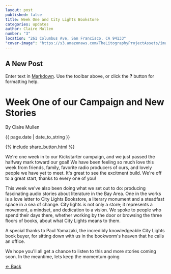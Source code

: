 ```yaml
---
layout: post
published: false
title: Week One and City Lights Bookstore
categories: updates
author: Claire Mullen
number: "3"
location: "261 Columbus Ave, San Francisco, CA 94133"
"cover-image": "https://s3.amazonaws.com/TheLitographyProjectAssets/images/CityLightsphoto.JPG"
---
```


## A New Post

Enter text in [Markdown](http://daringfireball.net/projects/markdown/). Use the toolbar above, or click the **?** button for formatting help.

<div class="post-image" style="background-image:url('https://s3.amazonaws.com/TheLitographyProjectAssets/images/CityLightsphoto.JPG');">
<h1 class="post-title">Week One of our Campaign and New Stories</h1>
</div>
 
 
<p class="author"> By Claire Mullen </p>
<p class="meta">{{ page.date | date_to_string }}</p>
 
{% include share_button.html %}
 
<div class="padding">
 
<p>We're one week in to our Kickstarter campaign, and we just passed the halfway mark toward our goal! We have been feeling so much love this week from friends, family, favorite radio producers of ours, and lovely people we have yet to meet. It's great to see the excitment build. We're off to a great start, thanks to every one of you! </p>
 
<p>This week we've also been doing what we set out to do: producing fascinating audio stories about literature in the Bay Area. One in the works is a love letter to City Lights Bookstore, a literary monument and a steadfast space in a sea of change. City lights is not only a store; it represents a movement, a mindset, and dedication to a vision. We spoke to people who spend their days there, whether working by the door or browsing the three floors of books, about what City Lights means to them. </p>
 
<p>A special thanks to Paul Yamazaki, the incredibly knowledgeable City Lights book buyer, for sitting down with us in the bookworm's heaven that he calls an office.</p>

<p>We hope you'll all get a chance to listen to this and more stories coming soon. In the meantime, lets keep the momentum going</p>
 
 
</div>
 
<p class="back-arrow"><a href="/">&larr; Back</a></p>
 
<input type="hidden" class="post_location" name="post_location" value="261 Columbus Ave, San Francisco, CA 94133">